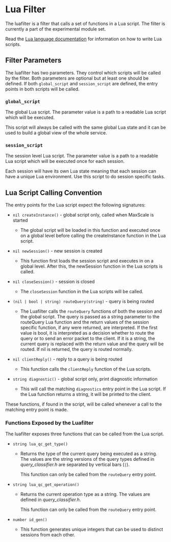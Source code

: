 # Lua Filter

The luafilter is a filter that calls a set of functions in a Lua script. The
filter is currently a part of the experimental module set.

Read the [Lua language documentation](https://www.lua.org/docs.html) for
information on how to write Lua scripts.

## Filter Parameters

The luafilter has two parameters. They control which scripts will be called by
the filter. Both parameters are optional but at least one should be defined. If
both `global_script` and `session_script` are defined, the entry points in both
scripts will be called.

### `global_script`

The global Lua script. The parameter value is a path to a readable Lua script
which will be executed.

This script will always be called with the same global Lua state and it can be
used to build a global view of the whole service.

### `session_script`

The session level Lua script. The parameter value is a path to a readable Lua
script which will be executed once for each session.

Each session will have its own Lua state meaning that each session can have a
unique Lua environment. Use this script to do session specific tasks.

## Lua Script Calling Convention

The entry points for the Lua script expect the following signatures:

  - `nil createInstance()` - global script only, called when MaxScale is started

    - The global script will be loaded in this function and executed once on a
      global level before calling the createInstance function in the Lua script.

  - `nil newSession()` - new session is created

    - This function first loads the session script and executes in on a global
      level.  After this, the newSession function in the Lua scripts is called.

  - `nil closeSession()` - session is closed

    - The `closeSession` function in the Lua scripts will be called.

  - `(nil | bool | string) routeQuery(string)` - query is being routed
  
    - The Luafilter calls the `routeQuery` functions of both the session and the
      global script.  The query is passed as a string parameter to the
      routeQuery Lua function and the return values of the session specific
      function, if any were returned, are interpreted. If the first value is
      bool, it is interpreted as a decision whether to route the query or to
      send an error packet to the client.  If it is a string, the current query
      is replaced with the return value and the query will be routed. If nil is
      returned, the query is routed normally.

  - `nil clientReply()` - reply to a query is being routed

    - This function calls the `clientReply` function of the Lua scripts.

  - `string diagnostic()` - global script only, print diagnostic information

    - This will call the matching `diagnostics` entry point in the Lua script. If
      the Lua function returns a string, it will be printed to the client.

These functions, if found in the script, will be called whenever a call to the
matching entry point is made.

### Functions Exposed by the Luafilter

The luafilter exposes three functions that can be called from the Lua script.

- `string lua_qc_get_type()`

  - Returns the type of the current query being executed as a string. The values
    are the string versions of the query types defined in _query_classifier.h_
    are separated by vertical bars (`|`).

    This function can only be called from the `routeQuery` entry point.

- `string lua_qc_get_operation()`

  - Returns the current operation type as a string. The values are defined in
    _query_classifier.h_.

    This function can only be called from the `routeQuery` entry point.

- `number id_gen()`

  - This function generates unique integers that can be used to distinct
    sessions from each other.

